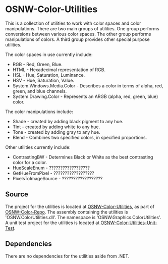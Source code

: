 # OSNW-Color-Utilities  

This is a collection of utilities to work with color spaces and color 
manipulations. There are two main groups of utilities. One group performs 
conversions between various color spaces. The other group performs 
manipulations of colors. A third group provides other special purpose 
utilities.

The color spaces in use currently include:
* RGB - Red, Green, Blue.
* HTML - Hexadecimal representation of RGB.
* HSL - Hue, Saturation, Luminance.
* HSV - Hue, Saturation, Value.
* System.Windows.Media.Color - Describes a color in terms of alpha, red, green, 
and blue channels.
* System.Drawing.Color - Represents an ARGB (alpha, red, green, blue) color.

The color manipulations include:
* Shade - created by adding black pigment to any hue.
* Tint - created by adding white to any hue.
* Tone - created by adding gray to any hue.
* Blend - Combines two specified colors, in specified proportions.

Other utilities currently include:
* ContrastingBW - Determines Black or White as the best contrasting color for a
color.
* HueScaleEnum - ??????????????????
* GetHueFromPixel - ??????????????????
* PixelsToImageSource - ??????????????????

## Source

The project for the utilities is located at 
[OSNW-Color-Utilities](https://github.com/OldSchoolNewWorld/OSNW-Color-Repo/tree/master/OSNW-Color-Utilities), 
as part of 
[OSNW-Color-Repo](https://github.com/OldSchoolNewWorld/OSNW-Color-Repo/tree/master). The 
assembly containing the utilities is 'OSNW.ColorUtilities.dll'. The namespace 
is 'OSNW.Graphics.ColorUtilities'. A unit test project for the utilities is located at 
[OSNW-Color-Utilities-Unit-Test](https://github.com/OldSchoolNewWorld/OSNW-Color-Repo/tree/master/OSNW-Color-Utilities/OSNW-Color-Utilities-Unit-Test).

## Dependencies

There are no dependencies for the utilities aside from .NET.